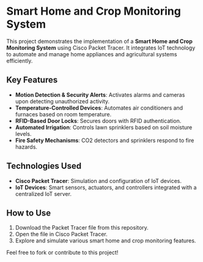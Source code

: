 # Smart Home and Crop Monitoring System

This project demonstrates the implementation of a **Smart Home and Crop Monitoring System** using Cisco Packet Tracer. It integrates IoT technology to automate and manage home appliances and agricultural systems efficiently.

## Key Features
- **Motion Detection & Security Alerts**: Activates alarms and cameras upon detecting unauthorized activity.  
- **Temperature-Controlled Devices**: Automates air conditioners and furnaces based on room temperature.  
- **RFID-Based Door Locks**: Secures doors with RFID authentication.  
- **Automated Irrigation**: Controls lawn sprinklers based on soil moisture levels.  
- **Fire Safety Mechanisms**: CO2 detectors and sprinklers respond to fire hazards.

## Technologies Used
- **Cisco Packet Tracer**: Simulation and configuration of IoT devices.  
- **IoT Devices**: Smart sensors, actuators, and controllers integrated with a centralized IoT server.

## How to Use
1. Download the Packet Tracer file from this repository.  
2. Open the file in Cisco Packet Tracer.  
3. Explore and simulate various smart home and crop monitoring features.

Feel free to fork or contribute to this project!
